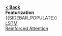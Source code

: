 [**< Back**](Model-Design)  
**Featurization**  
{{SIDEBAR_POPULATE}}  
[LSTM](LSTM)  
[Reinforced Attention](Reinforced-Attention)  